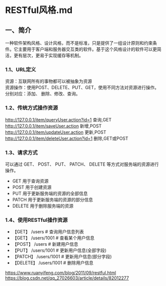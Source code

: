 # RESTful风格.md

## 一、简介
 一种软件架构风格、设计风格，而不是标准，只是提供了一组设计原则和约束条件。它主要用于客户端和服务器交互类的软件。基于这个风格设计的软件可以更简洁，更有层次，更易于实现缓存等机制。
 
### 1.1、URL定义
资源：互联网所有的事物都可以被抽象为资源   
资源操作：使用POST、DELETE、PUT、GET，使用不同方法对资源进行操作。   
分别对应：添加、 删除、修改、查询。   

### 1.2、传统方式操作资源 
http://127.0.0.1/item/queryUser.action?id=1         查询,GET   
http://127.0.0.1/item/saveUser.action               新增,POST   
http://127.0.0.1/item/updateUser.action             更新,POST   
http://127.0.0.1/item/deleteUser.action?id=1        删除,GET或POST  

### 1.3、请求方式
可以通过 GET、 POST、 PUT、 PATCH、 DELETE 等方式对服务端的资源进行操作。
- GET 用于查询资源
- POST 用于创建资源
- PUT 用于更新服务端的资源的全部信息
- PATCH 用于更新服务端的资源的部分信息
- DELETE 用于删除服务端的资源

### 1.4、使用RESTful操作资源 
- 【GET】 /users              # 查询用户信息列表
- 【GET】 /users/1001         # 查看某个用户信息
- 【POST】 /users             # 新建用户信息
- 【PUT】 /users/1001         # 更新用户信息(全部字段)
- 【PATCH】 /users/1001       # 更新用户信息(部分字段)
- 【DELETE】 /users/1001      # 删除用户信息
















https://www.ruanyifeng.com/blog/2011/09/restful.html  
https://blog.csdn.net/qq_27026603/article/details/82012277  
